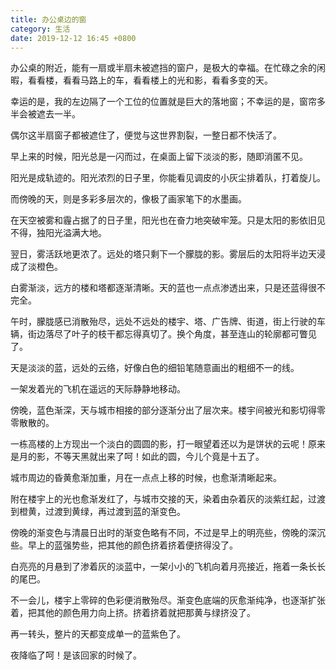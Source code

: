 ```yaml
---
title: 办公桌边的窗
category: 生活
date: 2019-12-12 16:45 +0800
---
```


办公桌的附近，能有一扇或半扇未被遮挡的窗户，是极大的幸福。在忙碌之余的闲暇，看看楼，看看马路上的车，看看楼上的光和影，看看多变的天。

幸运的是，我的左边隔了一个工位的位置就是巨大的落地窗；不幸运的是，窗帘多半会被遮去一半。

偶尔这半扇窗子都被遮住了，便觉与这世界割裂，一整日都不快活了。

早上来的时候，阳光总是一闪而过，在桌面上留下淡淡的影，随即消匿不见。

阳光是成轨迹的。阳光浓烈的日子里，你能看见调皮的小灰尘排着队，打着旋儿。

而傍晚的天，则是多彩多层次的，像极了画家笔下的水墨画。

在天空被雾和霾占据了的日子里，阳光也在奋力地突破牢笼。只是太阳的影依旧见不得，独阳光溢满大地。

翌日，雾活跃地更浓了。远处的塔只剩下一个朦胧的影。雾层后的太阳将半边天浸成了淡橙色。

白雾渐淡，远方的楼和塔都逐渐清晰。天的蓝也一点点渗透出来，只是还蓝得很不完全。

午时，朦胧感已消散殆尽，远处不远处的楼宇、塔、广告牌、街道，街上行驶的车辆，街边落尽了叶子的枝干都忘得真切了。换个角度，甚至连山的轮廓都可瞥见了。

天是淡淡的蓝，远处的云络，好像白色的细铅笔随意画出的粗细不一的线。

一架发着光的飞机在遥远的天际静静地移动。

傍晚，蓝色渐深，天与城市相接的部分逐渐分出了层次来。楼宇间被光和影切得零零散散的。

一栋高楼的上方现出一个淡白的圆圆的影，打一眼望着还以为是饼状的云呢！原来是月的影，不等天黑就出来了呵！如此的圆，今儿个竟是十五了。

城市周边的昏黄愈渐加重，月在一点点上移的时候，也愈渐清晰起来。

附在楼宇上的光也愈渐发红了，与城市交接的天，染着由杂着灰的淡紫红起，过渡到橙黄，过渡到黄绿，再过渡到蓝的渐变色。

傍晚的渐变色与清晨日出时的渐变色略有不同，不过是早上的明亮些，傍晚的深沉些。早上的蓝强势些，把其他的颜色挤着挤着便挤得没了。

白亮亮的月悬到了渗着灰的淡蓝中，一架小小的飞机向着月亮接近，拖着一条长长的尾巴。

不一会儿，楼宇上零碎的色彩便消散殆尽。渐变色底端的灰愈渐纯净，也逐渐扩张着，把其他的颜色用力向上挤。挤着挤着就把那黄与绿挤没了。

再一转头，整片的天都变成单一的蓝紫色了。

夜降临了呵！是该回家的时候了。
